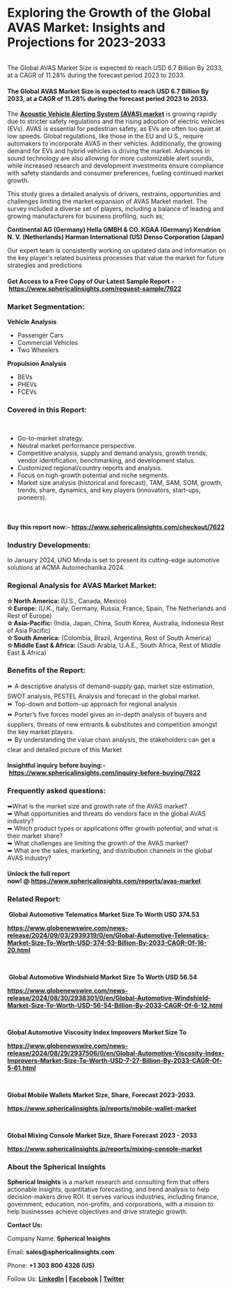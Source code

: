 <div class="wow_read_blog_hdr_img">
<div class="wow_read_blog_hdr_img_innr">
<h1>Exploring the Growth of the Global AVAS Market: Insights and Projections for 2023-2033</h1>
</div>
<div class="wow_main_float_head_img"><img src="https://www.wowonder.xyz/upload/photos/2025/01/nepVnKymUwRpZWhNGzbe_03_29b6368151fc0a09a77a78247d4b1ee7_image.jpg" alt="" /></div>
</div>
<div class="read-blog-container">
<div class="read-blog-desc">
<p class="mb-0">The Global AVAS Market Size is expected to reach USD 6.7 Billion By 2033, at a CAGR of 11.28% during the forecast period 2023 to 2033.</p>
</div>
<div class="read-content">
<h4><strong>The Global AVAS Market Size is expected to reach USD 6.7 Billion By 2033, at a CAGR of 11.28% during the forecast period 2023 to 2033.</strong></h4>
<p>The&nbsp;<a href="https://www.sphericalinsights.com/reports/avas-market" target="_blank" rel="noopener noreferrer"><strong>Acoustic Vehicle Alerting System (AVAS) market</strong></a>&nbsp;is growing rapidly due to stricter safety regulations and the rising adoption of electric vehicles (EVs). AVAS is essential for pedestrian safety, as EVs are often too quiet at low speeds. Global regulations, like those in the EU and U.S., require automakers to incorporate AVAS in their vehicles. Additionally, the growing demand for EVs and hybrid vehicles is driving the market. Advances in sound technology are also allowing for more customizable alert sounds, while increased research and development investments ensure compliance with safety standards and consumer preferences, fueling continued market growth.</p>
<p>This study gives a detailed analysis of drivers, restrains, opportunities and challenges limiting the market expansion of AVAS Market market. The survey included a diverse set of players, including a balance of leading and growing manufacturers for business profiling, such as;</p>
<p><strong>Continental AG (Germany) Hella GMBH &amp; CO. KGAA (Germany) Kendrion N. V. (Netherlands) Harman International (US) Denso Corporation (Japan)</strong></p>
<p>Our expert team is consistently working on updated data and information on the key player's related business processes that value the market for future strategies and predictions</p>
<h4><strong>Get Access to a Free Copy of Our Latest Sample Report -&nbsp;<a href="https://www.sphericalinsights.com/request-sample/7622" rel="nofollow">https://www.sphericalinsights.com/request-sample/7622</a></strong></h4>
<h3><strong>Market Segmentation:</strong></h3>
<p><strong>Vehicle Analysis</strong></p>
<ul>
<li>Passenger Cars</li>
<li>Commercial Vehicles</li>
<li>Two Wheelers</li>
</ul>
<p><strong>Propulsion Analysis</strong></p>
<ul>
<li>BEVs</li>
<li>PHEVs</li>
<li>FCEVs</li>
</ul>
<h3>Covered in this Report:</h3>
<p>&nbsp;</p>
<ul>
<li>Go-to-market strategy.</li>
<li>Neutral market performance perspective.</li>
<li>Competitive analysis, supply and demand analysis, growth trends, vendor identification, benchmarking, and development status.</li>
<li>Customized regional/country reports and analysis.</li>
<li>Focus on high-growth potential and niche segments.</li>
<li>Market size analysis (historical and forecast), TAM, SAM, SOM, growth, trends, share, dynamics, and key players (innovators, start-ups, pioneers).</li>
</ul>
<p>&nbsp;</p>
<h4>Buy this report now:-&nbsp;<a href="https://www.sphericalinsights.com/checkout/7622" rel="nofollow">https://www.sphericalinsights.com/checkout/7622</a></h4>
<h3>Industry Developments:</h3>
<p>In January 2024, UNO Minda is set to present its cutting-edge automotive solutions at ACMA Automechanika 2024.</p>
<h3><strong>Regional Analysis for AVAS Market Market:</strong></h3>
<p><strong>✫ North America:&nbsp;</strong>(U.S., Canada, Mexico)<br /><strong>✫ Europe:&nbsp;</strong>(U.K., Italy, Germany, Russia, France, Spain, The Netherlands and Rest of Europe)<br /><strong>✫ Asia-Pacific:&nbsp;</strong>(India, Japan, China, South Korea, Australia, Indonesia Rest of Asia Pacific)<br /><strong>✫ South America:&nbsp;</strong>(Colombia, Brazil, Argentina, Rest of South America)<br /><strong>✫ Middle East &amp; Africa:&nbsp;</strong>(Saudi Arabia, U.A.E., South Africa, Rest of Middle East &amp; Africa)</p>
<h3>Benefits of the Report:</h3>
<p>⏩ A descriptive analysis of demand-supply gap, market size estimation, SWOT analysis, PESTEL Analysis and forecast in the global market.<br />⏩ Top-down and bottom-up approach for regional analysis<br />⏩ Porter&rsquo;s five forces model gives an in-depth analysis of buyers and suppliers, threats of new entrants &amp; substitutes and competition amongst the key market players.<br />⏩ By understanding the value chain analysis, the stakeholders can get a clear and detailed picture of this Market</p>
<h4>Insightful inquiry before buying:-&nbsp;<a href="https://www.sphericalinsights.com/inquiry-before-buying/7622" rel="nofollow">https://www.sphericalinsights.com/inquiry-before-buying/7622</a></h4>
<h3>Frequently asked questions:</h3>
<div class="flex-1 overflow-hidden @container/thread">
<div class="h-full">
<div class="react-scroll-to-bottom--css-jbqxw-79elbk h-full">
<div class="react-scroll-to-bottom--css-jbqxw-1n7m0yu">
<div class="flex flex-col text-sm md:pb-9">
<article class="w-full scroll-mb-[var(--thread-trailing-height,150px)] text-token-text-primary focus-visible:outline-2 focus-visible:outline-offset-[-4px]" dir="auto" data-testid="conversation-turn-7" data-scroll-anchor="true">
<div class="m-auto text-base py-[18px] px-3 md:px-4 w-full md:px-5 lg:px-4 xl:px-5">
<div class="mx-auto flex flex-1 gap-4 text-base md:gap-5 lg:gap-6 md:max-w-3xl">
<div class="group/conversation-turn relative flex w-full min-w-0 flex-col agent-turn">
<div class="flex-col gap-1 md:gap-3">
<div class="flex max-w-full flex-col flex-grow">
<div class="min-h-8 text-message flex w-full flex-col items-end gap-2 whitespace-normal break-words text-start [.text-message+&amp;]:mt-5" dir="auto" data-message-author-role="assistant" data-message-id="8217e306-a4cc-411e-bf17-bad655facb5d" data-message-model-slug="gpt-4o-mini">
<div class="flex w-full flex-col gap-1 empty:hidden first:pt-[3px]">
<div class="markdown prose w-full break-words dark:prose-invert light">
<p>➥What is the market size and growth rate of the AVAS market?<br />➥ What opportunities and threats do vendors face in the global AVAS industry?<br />➥ Which product types or applications offer growth potential, and what is their market share?<br />➥ What challenges are limiting the growth of the AVAS market?<br />➥ What are the sales, marketing, and distribution channels in the global AVAS industry?</p>
</div>
</div>
</div>
</div>
</div>
</div>
</div>
</div>
</article>
</div>
</div>
</div>
</div>
</div>
<h4>Unlock the full report now!&nbsp;@&nbsp;<a href="https://www.sphericalinsights.com/reports/avas-market" rel="nofollow">https://www.sphericalinsights.com/reports/avas-market</a></h4>
<h3><strong>Related Report:</strong></h3>
<p><strong>&nbsp;Global Automotive Telematics Market Size To Worth USD 374.53</strong></p>
<p><strong><a href="https://www.globenewswire.com/news-release/2024/09/03/2939319/0/en/Global-Automotive-Telematics-Market-Size-To-Worth-USD-374-53-Billion-By-2033-CAGR-Of-16-20.html" rel="nofollow">https://www.globenewswire.com/news-release/2024/09/03/2939319/0/en/Global-Automotive-Telematics-Market-Size-To-Worth-USD-374-53-Billion-By-2033-CAGR-Of-16-20.html</a></strong></p>
<p><strong>&nbsp;</strong></p>
<p><strong>&nbsp;Global Automotive Windshield Market Size To Worth USD 56.54</strong></p>
<p><strong><a href="https://www.globenewswire.com/news-release/2024/08/30/2938301/0/en/Global-Automotive-Windshield-Market-Size-To-Worth-USD-56-54-Billion-By-2033-CAGR-Of-6-12.html" rel="nofollow">https://www.globenewswire.com/news-release/2024/08/30/2938301/0/en/Global-Automotive-Windshield-Market-Size-To-Worth-USD-56-54-Billion-By-2033-CAGR-Of-6-12.html</a></strong></p>
<p><strong>&nbsp;</strong></p>
<p><strong>Global Automotive Viscosity Index Improvers Market Size To</strong></p>
<p><strong><a href="https://www.globenewswire.com/news-release/2024/08/29/2937506/0/en/Global-Automotive-Viscosity-Index-Improvers-Market-Size-To-Worth-USD-7-27-Billion-By-2033-CAGR-Of-5-61.html" rel="nofollow">https://www.globenewswire.com/news-release/2024/08/29/2937506/0/en/Global-Automotive-Viscosity-Index-Improvers-Market-Size-To-Worth-USD-7-27-Billion-By-2033-CAGR-Of-5-61.html</a></strong></p>
<p><strong>&nbsp;</strong></p>
<p><strong>Global Mobile Wallets Market Size, Share,&nbsp;Forecast 2023-2033.</strong></p>
<p><strong><a href="https://www.sphericalinsights.jp/reports/mobile-wallet-market" rel="nofollow">https://www.sphericalinsights.jp/reports/mobile-wallet-market</a></strong></p>
<p><strong>&nbsp;</strong></p>
<p><strong>Global Mixing Console Market Size, Share&nbsp;Forecast 2023 - 2033</strong></p>
<p><strong><a href="https://www.sphericalinsights.jp/reports/mixing-console-market" rel="nofollow">https://www.sphericalinsights.jp/reports/mixing-console-market</a></strong></p>
<h3><strong>About the Spherical Insights</strong></h3>
<p><strong>Spherical Insights</strong>&nbsp;is a market research and consulting firm that offers actionable insights, quantitative forecasting, and trend analysis to help decision-makers drive ROI. It serves various industries, including finance, government, education, non-profits, and corporations, with a mission to help businesses achieve objectives and drive strategic growth.</p>
<p><strong>Contact Us:</strong></p>
<p>Company Name:&nbsp;<strong>Spherical Insights</strong></p>
<p>Email:&nbsp;<strong>sales@sphericalinsights.com</strong></p>
<p>Phone:&nbsp;<strong>+1 303 800 4326 (US)</strong></p>
<p>Follow Us:&nbsp;<strong><a href="https://www.linkedin.com/company/spherical-insight/" rel="nofollow"><u>LinkedIn</u></a>&nbsp;|&nbsp;<a href="https://www.facebook.com/sphericalinsights22" rel="nofollow"><u>Facebook</u></a>&nbsp;|&nbsp;<a href="https://twitter.com/SInsights_US" rel="nofollow"><u>Twitter</u></a></strong></p>
</div>
</div>
